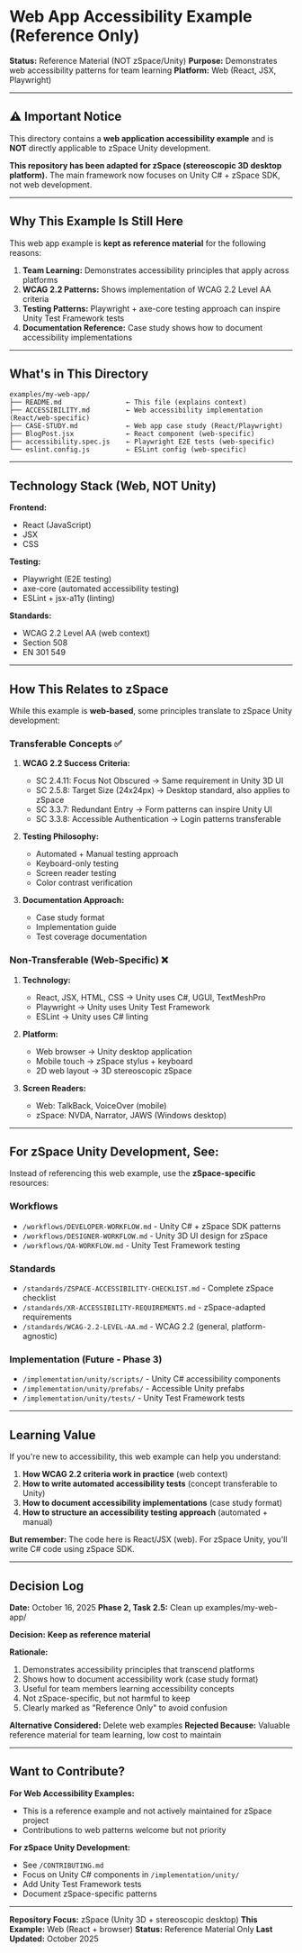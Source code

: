 # Web App Accessibility Example (Reference Only)

**Status:** Reference Material (NOT zSpace/Unity)
**Purpose:** Demonstrates web accessibility patterns for team learning
**Platform:** Web (React, JSX, Playwright)

---

## ⚠️ Important Notice

This directory contains a **web application accessibility example** and is **NOT** directly applicable to zSpace Unity development.

**This repository has been adapted for zSpace (stereoscopic 3D desktop platform).** The main framework now focuses on Unity C# + zSpace SDK, not web development.

---

## Why This Example Is Still Here

This web app example is **kept as reference material** for the following reasons:

1. **Team Learning:** Demonstrates accessibility principles that apply across platforms
2. **WCAG 2.2 Patterns:** Shows implementation of WCAG 2.2 Level AA criteria
3. **Testing Patterns:** Playwright + axe-core testing approach can inspire Unity Test Framework tests
4. **Documentation Reference:** Case study shows how to document accessibility implementations

---

## What's in This Directory

```
examples/my-web-app/
├── README.md                ← This file (explains context)
├── ACCESSIBILITY.md         ← Web accessibility implementation (React/web-specific)
├── CASE-STUDY.md            ← Web app case study (React/Playwright)
├── BlogPost.jsx             ← React component (web-specific)
├── accessibility.spec.js    ← Playwright E2E tests (web-specific)
└── eslint.config.js         ← ESLint config (web-specific)
```

---

## Technology Stack (Web, NOT Unity)

**Frontend:**
- React (JavaScript)
- JSX
- CSS

**Testing:**
- Playwright (E2E testing)
- axe-core (automated accessibility testing)
- ESLint + jsx-a11y (linting)

**Standards:**
- WCAG 2.2 Level AA (web context)
- Section 508
- EN 301 549

---

## How This Relates to zSpace

While this example is **web-based**, some principles translate to zSpace Unity development:

### Transferable Concepts ✅

1. **WCAG 2.2 Success Criteria:**
   - SC 2.4.11: Focus Not Obscured → Same requirement in Unity 3D UI
   - SC 2.5.8: Target Size (24x24px) → Desktop standard, also applies to zSpace
   - SC 3.3.7: Redundant Entry → Form patterns can inspire Unity UI
   - SC 3.3.8: Accessible Authentication → Login patterns transferable

2. **Testing Philosophy:**
   - Automated + Manual testing approach
   - Keyboard-only testing
   - Screen reader testing
   - Color contrast verification

3. **Documentation Approach:**
   - Case study format
   - Implementation guide
   - Test coverage documentation

### Non-Transferable (Web-Specific) ❌

1. **Technology:**
   - React, JSX, HTML, CSS → Unity uses C#, UGUI, TextMeshPro
   - Playwright → Unity uses Unity Test Framework
   - ESLint → Unity uses C# linting

2. **Platform:**
   - Web browser → Unity desktop application
   - Mobile touch → zSpace stylus + keyboard
   - 2D web layout → 3D stereoscopic zSpace

3. **Screen Readers:**
   - Web: TalkBack, VoiceOver (mobile)
   - zSpace: NVDA, Narrator, JAWS (Windows desktop)

---

## For zSpace Unity Development, See:

Instead of referencing this web example, use the **zSpace-specific** resources:

### Workflows
- `/workflows/DEVELOPER-WORKFLOW.md` - Unity C# + zSpace SDK patterns
- `/workflows/DESIGNER-WORKFLOW.md` - Unity 3D UI design for zSpace
- `/workflows/QA-WORKFLOW.md` - Unity Test Framework testing

### Standards
- `/standards/ZSPACE-ACCESSIBILITY-CHECKLIST.md` - Complete zSpace checklist
- `/standards/XR-ACCESSIBILITY-REQUIREMENTS.md` - zSpace-adapted requirements
- `/standards/WCAG-2.2-LEVEL-AA.md` - WCAG 2.2 (general, platform-agnostic)

### Implementation (Future - Phase 3)
- `/implementation/unity/scripts/` - Unity C# accessibility components
- `/implementation/unity/prefabs/` - Accessible Unity prefabs
- `/implementation/unity/tests/` - Unity Test Framework tests

---

## Learning Value

If you're new to accessibility, this web example can help you understand:

1. **How WCAG 2.2 criteria work in practice** (web context)
2. **How to write automated accessibility tests** (concept transferable to Unity)
3. **How to document accessibility implementations** (case study format)
4. **How to structure an accessibility testing approach** (automated + manual)

**But remember:** The code here is React/JSX (web). For zSpace Unity, you'll write C# code using zSpace SDK.

---

## Decision Log

**Date:** October 16, 2025
**Phase 2, Task 2.5:** Clean up examples/my-web-app/

**Decision:** **Keep as reference material**

**Rationale:**
1. Demonstrates accessibility principles that transcend platforms
2. Shows how to document accessibility work (case study format)
3. Useful for team members learning accessibility concepts
4. Not zSpace-specific, but not harmful to keep
5. Clearly marked as "Reference Only" to avoid confusion

**Alternative Considered:** Delete web examples
**Rejected Because:** Valuable reference material for team learning, low cost to maintain

---

## Want to Contribute?

**For Web Accessibility Examples:**
- This is a reference example and not actively maintained for zSpace project
- Contributions to web patterns welcome but not priority

**For zSpace Unity Development:**
- See `/CONTRIBUTING.md`
- Focus on Unity C# components in `/implementation/unity/`
- Add Unity Test Framework tests
- Document zSpace-specific patterns

---

**Repository Focus:** zSpace (Unity 3D + stereoscopic desktop)
**This Example:** Web (React + browser)
**Status:** Reference Material Only
**Last Updated:** October 2025
